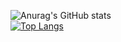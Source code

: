 ![Anurag's GitHub stats](https://github-readme-stats.vercel.app/api?username=VBAguiar&show_icons=true&theme=radical)<br>
[![Top Langs](https://github-readme-stats.vercel.app/api/top-langs/?username=VBAguiar&layout=compact&theme=radical)](https://github.com/anuraghazra/github-readme-stats)
